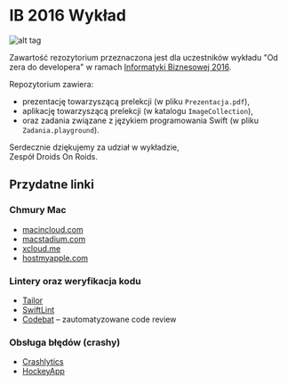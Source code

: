 # IB 2016 Wykład

![alt tag](http://www.thedroidsonroids.com/wp-content/themes/droidsonroids2015/new-img/logo.png)

Zawartość rezozytorium przeznaczona jest dla uczestników wykładu "Od zera do developera" w ramach [Informatyki Biznesowej 2016](http://ib.wiggor.pl).

Repozytorium zawiera:
* prezentację towarzyszącą prelekcji (w pliku `Prezentacja.pdf`),
* aplikację towarzyszącą prelekcji (w katalogu `ImageCollection`),
* oraz zadania związane z językiem programowania Swift (w pliku `Zadania.playground`).

Serdecznie dziękujemy za udział w wykładzie,
<br />Zespół Droids On Roids.

## Przydatne linki

### Chmury Mac
* [macincloud.com](http://www.macincloud.com)
* [macstadium.com](http://www.macstadium.com)
* [xcloud.me](http://xcloud.me)
* [hostmyapple.com](http://hostmyapple.com)

### Lintery oraz weryfikacja kodu
* [Tailor](https://tailor.sh)
* [SwiftLint](https://github.com/realm/SwiftLint)
* [Codebat](https://codebeat.co) – zautomatyzowane code review

### Obsługa błędów (crashy)
* [Crashlytics](https://try.crashlytics.com)
* [HockeyApp](http://hockeyapp.net)
